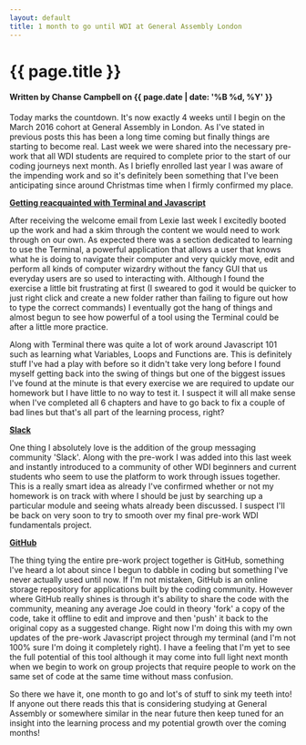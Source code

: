 ```yaml
---
layout: default
title: 1 month to go until WDI at General Assembly London
---
```

<h1 class="header-name">{{ page.title }}</h1>
<h4 class="header-name">Written by Chanse Campbell on {{ page.date | date: '%B %d, %Y' }}</h4>

Today marks the countdown. It's now exactly 4 weeks until I begin on the March 2016 cohort at General Assembly in London. As I've stated in previous posts this has been a long time coming but finally things are starting to become real. Last week we were shared into the necessary pre-work that all WDI students are required to complete prior to the start of our coding journeys next month. As I briefly enrolled last year I was aware of the impending work and so it's definitely been something that I've been anticipating since around Christmas time when I firmly confirmed my place.

<span style="text-decoration:underline;"><strong>Getting reacquainted with Terminal and Javascript</strong></span>

After receiving the welcome email from Lexie last week I excitedly booted up the work and had a skim through the content we would need to work through on our own. As expected there was a section dedicated to learning to use the Terminal, a powerful application that allows a user that knows what he is doing to navigate their computer and very quickly move, edit and perform all kinds of computer wizardry without the fancy GUI that us everyday users are so used to interacting with. Although I found the exercise a little bit frustrating at first (I sweared to god it would be quicker to just right click and create a new folder rather than failing to figure out how to type the correct commands) I eventually got the hang of things and almost begun to see how powerful of a tool using the Terminal could be after a little more practice.

Along with Terminal there was quite a lot of work around Javascript 101 such as learning what Variables, Loops and Functions are. This is definitely stuff I've had a play with before so it didn't take very long before I found myself getting back into the swing of things but one of the biggest issues I've found at the minute is that every exercise we are required to update our homework but I have little to no way to test it. I suspect it will all make sense when I've completed all 6 chapters and have to go back to fix a couple of bad lines but that's all part of the learning process, right?

<span style="text-decoration:underline;"><strong>Slack</strong></span>

One thing I absolutely love is the addition of the group messaging community 'Slack'. Along with the pre-work I was added into this last week and instantly introduced to a community of other WDI beginners and current students who seem to use the platform to work through issues together. This is a really smart idea as already I've confirmed whether or not my homework is on track with where I should be just by searching up a particular module and seeing whats already been discussed. I suspect I'll be back on very soon to try to smooth over my final pre-work WDI fundamentals project.

<strong><span style="text-decoration:underline;">GitHub</span></strong>

The thing tying the entire pre-work project together is GitHub, something I've heard a lot about since I begun to dabble in coding but something I've never actually used until now. If I'm not mistaken, GitHub is an online storage repository for applications built by the coding community. However where GitHub really shines is through it's ability to share the code with the community, meaning any average Joe could in theory 'fork' a copy of the code, take it offline to edit and improve and then 'push' it back to the original copy as a suggested change. Right now I'm doing this with my own updates of the pre-work Javascript project through my terminal (and I'm not 100% sure I'm doing it completely right). I have a feeling that I'm yet to see the full potential of this tool although it may come into full light next month when we begin to work on group projects that require people to work on the same set of code at the same time without mass confusion.

So there we have it, one month to go and lot's of stuff to sink my teeth into! If anyone out there reads this that is considering studying at General Assembly or somewhere similar in the near future then keep tuned for an insight into the learning process and my potential growth over the coming months!
